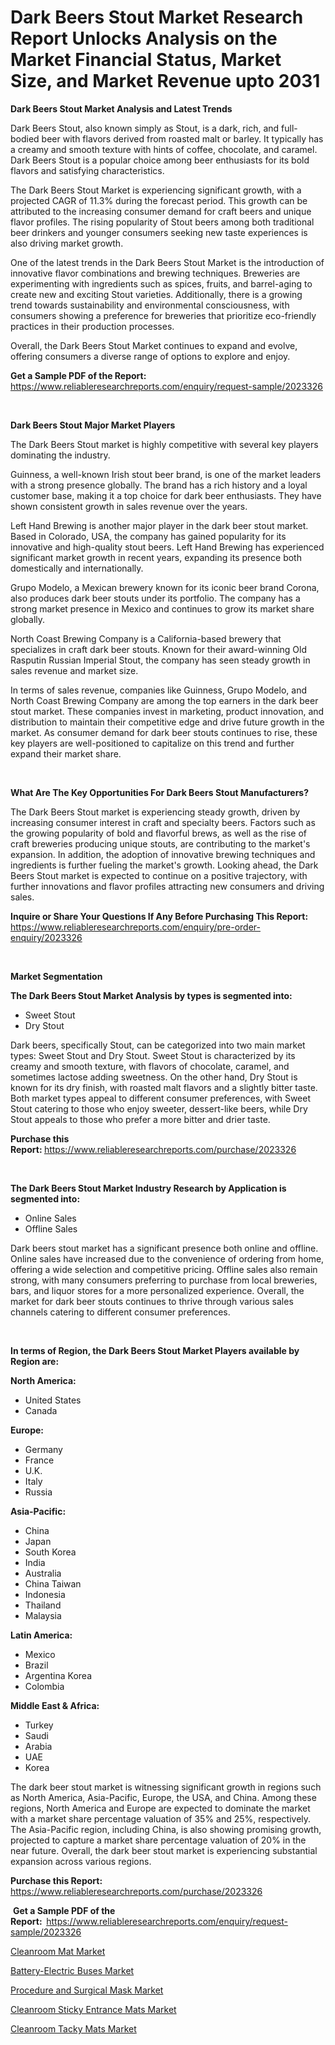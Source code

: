<p><h1>Dark Beers Stout Market Research Report Unlocks Analysis on the Market Financial Status, Market Size, and Market Revenue upto 2031</h1></p><p><strong>Dark Beers Stout Market Analysis and Latest Trends</strong></p>
<p><p>Dark Beers Stout, also known simply as Stout, is a dark, rich, and full-bodied beer with flavors derived from roasted malt or barley. It typically has a creamy and smooth texture with hints of coffee, chocolate, and caramel. Dark Beers Stout is a popular choice among beer enthusiasts for its bold flavors and satisfying characteristics.</p><p>The Dark Beers Stout Market is experiencing significant growth, with a projected CAGR of 11.3% during the forecast period. This growth can be attributed to the increasing consumer demand for craft beers and unique flavor profiles. The rising popularity of Stout beers among both traditional beer drinkers and younger consumers seeking new taste experiences is also driving market growth.</p><p>One of the latest trends in the Dark Beers Stout Market is the introduction of innovative flavor combinations and brewing techniques. Breweries are experimenting with ingredients such as spices, fruits, and barrel-aging to create new and exciting Stout varieties. Additionally, there is a growing trend towards sustainability and environmental consciousness, with consumers showing a preference for breweries that prioritize eco-friendly practices in their production processes.</p><p>Overall, the Dark Beers Stout Market continues to expand and evolve, offering consumers a diverse range of options to explore and enjoy.</p></p>
<p><strong>Get a Sample PDF of the Report:&nbsp;</strong> <a href="https://www.reliableresearchreports.com/enquiry/request-sample/2023326">https://www.reliableresearchreports.com/enquiry/request-sample/2023326</a></p>
<p>&nbsp;</p>
<p><strong>Dark Beers Stout Major Market Players</strong></p>
<p><p>The Dark Beers Stout market is highly competitive with several key players dominating the industry. </p><p>Guinness, a well-known Irish stout beer brand, is one of the market leaders with a strong presence globally. The brand has a rich history and a loyal customer base, making it a top choice for dark beer enthusiasts. They have shown consistent growth in sales revenue over the years.</p><p>Left Hand Brewing is another major player in the dark beer stout market. Based in Colorado, USA, the company has gained popularity for its innovative and high-quality stout beers. Left Hand Brewing has experienced significant market growth in recent years, expanding its presence both domestically and internationally.</p><p>Grupo Modelo, a Mexican brewery known for its iconic beer brand Corona, also produces dark beer stouts under its portfolio. The company has a strong market presence in Mexico and continues to grow its market share globally.</p><p>North Coast Brewing Company is a California-based brewery that specializes in craft dark beer stouts. Known for their award-winning Old Rasputin Russian Imperial Stout, the company has seen steady growth in sales revenue and market size.</p><p>In terms of sales revenue, companies like Guinness, Grupo Modelo, and North Coast Brewing Company are among the top earners in the dark beer stout market. These companies invest in marketing, product innovation, and distribution to maintain their competitive edge and drive future growth in the market. As consumer demand for dark beer stouts continues to rise, these key players are well-positioned to capitalize on this trend and further expand their market share.</p></p>
<p>&nbsp;</p>
<p><strong>What Are The Key Opportunities For Dark Beers Stout Manufacturers?</strong></p>
<p><p>The Dark Beers Stout market is experiencing steady growth, driven by increasing consumer interest in craft and specialty beers. Factors such as the growing popularity of bold and flavorful brews, as well as the rise of craft breweries producing unique stouts, are contributing to the market's expansion. In addition, the adoption of innovative brewing techniques and ingredients is further fueling the market's growth. Looking ahead, the Dark Beers Stout market is expected to continue on a positive trajectory, with further innovations and flavor profiles attracting new consumers and driving sales.</p></p>
<p><strong>Inquire or Share Your Questions If Any Before Purchasing This Report:</strong> <a href="https://www.reliableresearchreports.com/enquiry/pre-order-enquiry/2023326">https://www.reliableresearchreports.com/enquiry/pre-order-enquiry/2023326</a></p>
<p>&nbsp;</p>
<p><strong>Market Segmentation</strong></p>
<p><strong>The Dark Beers Stout Market Analysis by types is segmented into:</strong></p>
<p><ul><li>Sweet Stout</li><li>Dry Stout</li></ul></p>
<p><p>Dark beers, specifically Stout, can be categorized into two main market types: Sweet Stout and Dry Stout. Sweet Stout is characterized by its creamy and smooth texture, with flavors of chocolate, caramel, and sometimes lactose adding sweetness. On the other hand, Dry Stout is known for its dry finish, with roasted malt flavors and a slightly bitter taste. Both market types appeal to different consumer preferences, with Sweet Stout catering to those who enjoy sweeter, dessert-like beers, while Dry Stout appeals to those who prefer a more bitter and drier taste.</p></p>
<p><strong>Purchase this Report:&nbsp;</strong><a href="https://www.reliableresearchreports.com/purchase/2023326">https://www.reliableresearchreports.com/purchase/2023326</a></p>
<p>&nbsp;</p>
<p><strong>The Dark Beers Stout Market Industry Research by Application is segmented into:</strong></p>
<p><ul><li>Online Sales</li><li>Offline Sales</li></ul></p>
<p><p>Dark beers stout market has a significant presence both online and offline. Online sales have increased due to the convenience of ordering from home, offering a wide selection and competitive pricing. Offline sales also remain strong, with many consumers preferring to purchase from local breweries, bars, and liquor stores for a more personalized experience. Overall, the market for dark beer stouts continues to thrive through various sales channels catering to different consumer preferences.</p></p>
<p>&nbsp;</p>
<p><strong>In terms of Region, the Dark Beers Stout Market Players available by Region are:</strong></p>
<p>
    <p> <strong> North America: </strong>
        <ul>
            <li>United States</li>
            <li>Canada</li>
        </ul>
        </p> 
    <p> <strong> Europe: </strong>
        <ul>
            <li>Germany</li>
            <li>France</li>
            <li>U.K.</li>
            <li>Italy</li>
            <li>Russia</li>
        </ul>
        </p> 
    <p> <strong> Asia-Pacific: </strong>
        <ul>
            <li>China</li>
            <li>Japan</li>
            <li>South Korea</li>
            <li>India</li>
            <li>Australia</li>
            <li>China Taiwan</li>
            <li>Indonesia</li>
            <li>Thailand</li>
            <li>Malaysia</li>
        </ul>
        </p> 
    <p> <strong> Latin America: </strong>
        <ul>
            <li>Mexico</li>
            <li>Brazil</li>
            <li>Argentina Korea</li>
            <li>Colombia</li>
        </ul>
        </p> 
    <p> <strong> Middle East & Africa: </strong>
        <ul>
            <li>Turkey</li>
            <li>Saudi</li>
            <li>Arabia</li>
            <li>UAE</li>
            <li>Korea</li>
        </ul>
    </p>
    </p>
<p><p>The dark beer stout market is witnessing significant growth in regions such as North America, Asia-Pacific, Europe, the USA, and China. Among these regions, North America and Europe are expected to dominate the market with a market share percentage valuation of 35% and 25%, respectively. The Asia-Pacific region, including China, is also showing promising growth, projected to capture a market share percentage valuation of 20% in the near future. Overall, the dark beer stout market is experiencing substantial expansion across various regions.</p></p>
<p><strong>Purchase this Report: </strong><a href="https://www.reliableresearchreports.com/purchase/2023326">https://www.reliableresearchreports.com/purchase/2023326</a></p>
<p>&nbsp;<strong>Get a Sample PDF of the Report:&nbsp;&nbsp;</strong><a href="https://www.reliableresearchreports.com/enquiry/request-sample/2023326">https://www.reliableresearchreports.com/enquiry/request-sample/2023326</a></p>
<p><strong></strong></p>
<p><p><a href="https://unruly-ladybug-44b.notion.site/Cleanroom-Mat-Market-A-Comprehensive-Report-of-its-Market-Share-Growth-Trends-2024-2031-67fc2e1bb18346c3b86f5592a93ce9b6">Cleanroom Mat Market</a></p><p><a href="https://view.publitas.com/reportprime-1/battery-electric-buses-market-research-report-reveals-the-latest-trends-and-opportunities-of-this-market-for-period-from-2024-2031/">Battery-Electric Buses Market</a></p><p><a href="https://view.publitas.com/reportprime-1/procedure-and-surgical-mask-market-research-report-reveals-the-latest-trends-and-opportunities-of-this-market-for-period-from-2024-2031/">Procedure and Surgical Mask Market</a></p><p><a href="https://meowing-lemming-dd3.notion.site/Cleanroom-Sticky-Entrance-Mats-Market-Size-Evaluating-its-Market-Trends-Growth-and-Projections-20-6cf9dff76b874abbaa0e155d7156b58c">Cleanroom Sticky Entrance Mats Market</a></p><p><a href="https://cute-banjo-8ca.notion.site/Cleanroom-Tacky-Mats-Market-Size-Growth-and-Forecast-from-2024-2031-c91db8697e1d43d584ef484c19a37206">Cleanroom Tacky Mats Market</a></p></p>